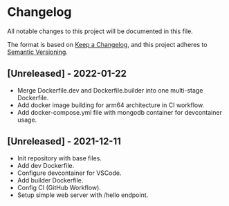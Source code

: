 # Changelog
All notable changes to this project will be documented in this file.

The format is based on [Keep a Changelog](https://keepachangelog.com/en/1.0.0/),
and this project adheres to [Semantic Versioning](https://semver.org/spec/v2.0.0.html).

## [Unreleased] - 2022-01-22
- Merge Dockerfile.dev and Dockerfile.builder into one multi-stage Dockerfile.
- Add docker image building for arm64 architecture in CI workflow.
- Add docker-compose.yml file with mongodb container for devcontainer usage.

## [Unreleased] - 2021-12-11
- Init repository with base files.
- Add dev Dockerfile.
- Configure devcontainer for VSCode.
- Add builder Dockerfile.
- Config CI (GitHub Workflow).
- Setup simple web server with /hello endpoint.
